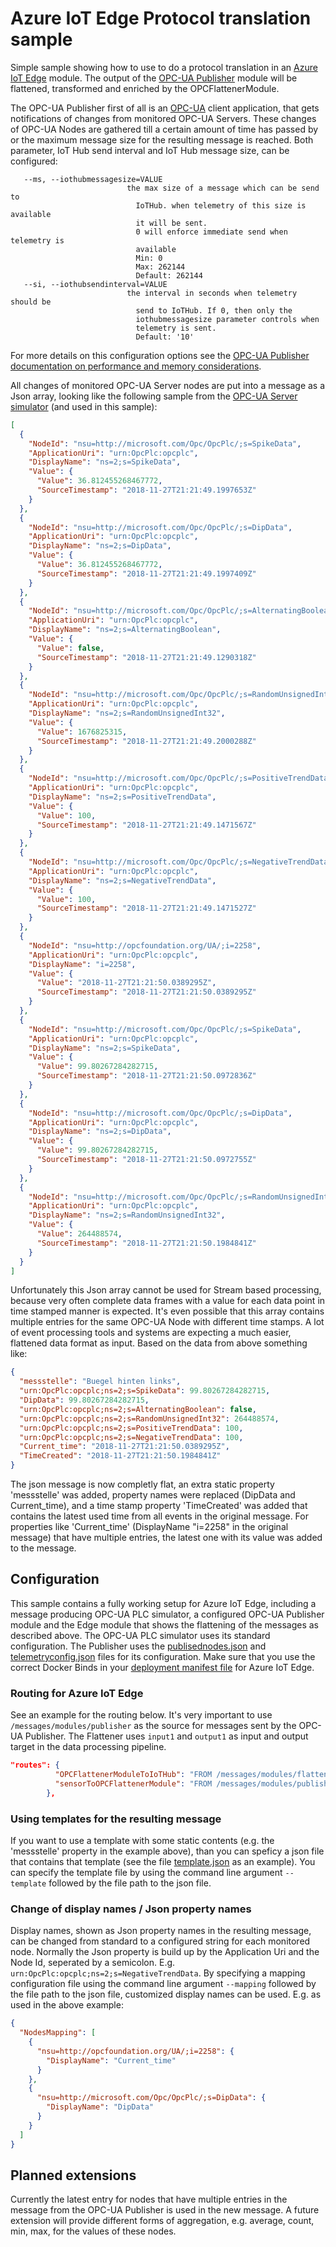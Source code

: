 # Azure IoT Edge Protocol translation sample

Simple sample showing how to use to do a protocol translation in an [Azure IoT Edge](https://azure.microsoft.com/en-us/services/iot-edge/) module. The output of the [OPC-UA Publisher](https://github.com/Azure/iot-edge-opc-publisher) module will be flattened, transformed and enriched by the OPCFlattenerModule.

The OPC-UA Publisher first of all is an [OPC-UA](https://opcfoundation.org/) client application, that gets notifications of changes from monitored OPC-UA Servers. These changes of OPC-UA Nodes are gathered till a certain amount of time has passed by or the maximum message size for the resulting message is reached. Both parameter, IoT Hub send interval and IoT Hub message size, can be configured:

       --ms, --iothubmessagesize=VALUE
                              the max size of a message which can be send to
                                IoTHub. when telemetry of this size is available
                                it will be sent.
                                0 will enforce immediate send when telemetry is
                                available
                                Min: 0
                                Max: 262144
                                Default: 262144
       --si, --iothubsendinterval=VALUE
                              the interval in seconds when telemetry should be
                                send to IoTHub. If 0, then only the
                                iothubmessagesize parameter controls when
                                telemetry is sent.
                                Default: '10'

For more details on this configuration options see the [OPC-UA Publisher documentation on performance and memory considerations](https://github.com/Azure/iot-edge-opc-publisher#performance-and-memory-considerations).

All changes of monitored OPC-UA Server nodes are put into a message as a Json array, looking like the following sample from the [OPC-UA Server simulator](https://github.com/Azure-Samples/iot-edge-opc-plc) (and used in this sample):

```json
[
  {
    "NodeId": "nsu=http://microsoft.com/Opc/OpcPlc/;s=SpikeData",
    "ApplicationUri": "urn:OpcPlc:opcplc",
    "DisplayName": "ns=2;s=SpikeData",
    "Value": {
      "Value": 36.812455268467772,
      "SourceTimestamp": "2018-11-27T21:21:49.1997653Z"
    }
  },
  {
    "NodeId": "nsu=http://microsoft.com/Opc/OpcPlc/;s=DipData",
    "ApplicationUri": "urn:OpcPlc:opcplc",
    "DisplayName": "ns=2;s=DipData",
    "Value": {
      "Value": 36.812455268467772,
      "SourceTimestamp": "2018-11-27T21:21:49.1997409Z"
    }
  },
  {
    "NodeId": "nsu=http://microsoft.com/Opc/OpcPlc/;s=AlternatingBoolean",
    "ApplicationUri": "urn:OpcPlc:opcplc",
    "DisplayName": "ns=2;s=AlternatingBoolean",
    "Value": {
      "Value": false,
      "SourceTimestamp": "2018-11-27T21:21:49.1290318Z"
    }
  },
  {
    "NodeId": "nsu=http://microsoft.com/Opc/OpcPlc/;s=RandomUnsignedInt32",
    "ApplicationUri": "urn:OpcPlc:opcplc",
    "DisplayName": "ns=2;s=RandomUnsignedInt32",
    "Value": {
      "Value": 1676825315,
      "SourceTimestamp": "2018-11-27T21:21:49.2000288Z"
    }
  },
  {
    "NodeId": "nsu=http://microsoft.com/Opc/OpcPlc/;s=PositiveTrendData",
    "ApplicationUri": "urn:OpcPlc:opcplc",
    "DisplayName": "ns=2;s=PositiveTrendData",
    "Value": {
      "Value": 100,
      "SourceTimestamp": "2018-11-27T21:21:49.1471567Z"
    }
  },
  {
    "NodeId": "nsu=http://microsoft.com/Opc/OpcPlc/;s=NegativeTrendData",
    "ApplicationUri": "urn:OpcPlc:opcplc",
    "DisplayName": "ns=2;s=NegativeTrendData",
    "Value": {
      "Value": 100,
      "SourceTimestamp": "2018-11-27T21:21:49.1471527Z"
    }
  },
  {
    "NodeId": "nsu=http://opcfoundation.org/UA/;i=2258",
    "ApplicationUri": "urn:OpcPlc:opcplc",
    "DisplayName": "i=2258",
    "Value": {
      "Value": "2018-11-27T21:21:50.0389295Z",
      "SourceTimestamp": "2018-11-27T21:21:50.0389295Z"
    }
  },
  {
    "NodeId": "nsu=http://microsoft.com/Opc/OpcPlc/;s=SpikeData",
    "ApplicationUri": "urn:OpcPlc:opcplc",
    "DisplayName": "ns=2;s=SpikeData",
    "Value": {
      "Value": 99.80267284282715,
      "SourceTimestamp": "2018-11-27T21:21:50.0972836Z"
    }
  },
  {
    "NodeId": "nsu=http://microsoft.com/Opc/OpcPlc/;s=DipData",
    "ApplicationUri": "urn:OpcPlc:opcplc",
    "DisplayName": "ns=2;s=DipData",
    "Value": {
      "Value": 99.80267284282715,
      "SourceTimestamp": "2018-11-27T21:21:50.0972755Z"
    }
  },
  {
    "NodeId": "nsu=http://microsoft.com/Opc/OpcPlc/;s=RandomUnsignedInt32",
    "ApplicationUri": "urn:OpcPlc:opcplc",
    "DisplayName": "ns=2;s=RandomUnsignedInt32",
    "Value": {
      "Value": 264488574,
      "SourceTimestamp": "2018-11-27T21:21:50.1984841Z"
    }
  }
]
```
Unfortunately this Json array cannot be used for Stream based processing, because very often complete data frames with a value for each data point in time stamped manner is expected. It's even possible that this array contains multiple entries for the same OPC-UA Node with different time stamps. A lot of event processing tools and systems are expecting a much easier, flattened data format as input. Based on the data from above something like:

```json
{
  "messstelle": "Buegel hinten links",
  "urn:OpcPlc:opcplc;ns=2;s=SpikeData": 99.80267284282715,
  "DipData": 99.80267284282715,
  "urn:OpcPlc:opcplc;ns=2;s=AlternatingBoolean": false,
  "urn:OpcPlc:opcplc;ns=2;s=RandomUnsignedInt32": 264488574,
  "urn:OpcPlc:opcplc;ns=2;s=PositiveTrendData": 100,
  "urn:OpcPlc:opcplc;ns=2;s=NegativeTrendData": 100,
  "Current_time": "2018-11-27T21:21:50.0389295Z",
  "TimeCreated": "2018-11-27T21:21:50.1984841Z"
}
```
The json message is now completly flat, an extra static property 'messstelle' was added, property names were replaced (DipData and Current_time), and a time stamp property 'TimeCreated' was added that contains the latest used time from all events in the original message. For properties like 'Current_time' (DisplayName "i=2258" in the original message) that have multiple entries, the latest one with its value was added to the message.

## Configuration

This sample contains a fully working setup for Azure IoT Edge, including a message producing OPC-UA PLC simulator, a configured OPC-UA Publisher module and the Edge module that shows the flattening of the messages as described above. The OPC-UA PLC simulator uses its standard configuration. The Publisher uses the [publisednodes.json](./appdata/publishednodes.json) and [telemetryconfig.json](./appdata/telemetryconfig.json) files for its configuration. Make sure that you use the correct Docker Binds in your [deployment manifest file](./deployment.template.json) for Azure IoT Edge.

### Routing for Azure IoT Edge

See an example for the routing below. It's very important to use ```/messages/modules/publisher``` as the source for messages sent by the OPC-UA Publisher. The Flattener uses ```input1``` and ```output1``` as input and output target in the data processing pipeline.

```json
"routes": {
          "OPCFlattenerModuleToIoTHub": "FROM /messages/modules/flattener/outputs/* INTO $upstream",
          "sensorToOPCFlattenerModule": "FROM /messages/modules/publisher INTO BrokeredEndpoint(\"/modules/flattener/inputs/input1\")"
        },
```

### Using templates for the resulting message

If you want to use a template with some static contents (e.g. the 'messstelle' property in the example above), than you can speficy a json file that contains that template (see the file [template.json](./appdata/template.json) as an example). You can specify the template file by using the command line argument ```--template``` followed by the file path to the json file.

### Change of display names / Json property names

Display names, shown as Json property names in the resulting message, can be changed from standard to a configured string for each monitored node. Normally the Json property is build up by the Application Uri and the Node Id, seperated by a semicolon. E.g. ```urn:OpcPlc:opcplc;ns=2;s=NegativeTrendData```. By specifying a mapping configuration file using the command line argument ```--mapping``` followed by the file path to the json file, customized display names can be used. E.g. as used in the above example:

```json
{
  "NodesMapping": [
    {
      "nsu=http://opcfoundation.org/UA/;i=2258": {
        "DisplayName": "Current_time"
      }
    },
    {
      "nsu=http://microsoft.com/Opc/OpcPlc/;s=DipData": {
        "DisplayName": "DipData"
      }
    }
  ]
}
```

## Planned extensions

Currently the latest entry for nodes that have multiple entries in the message from the OPC-UA Publisher is used in the new message. A future extension will provide different forms of aggregation, e.g. average, count, min, max, for the values of these nodes.


